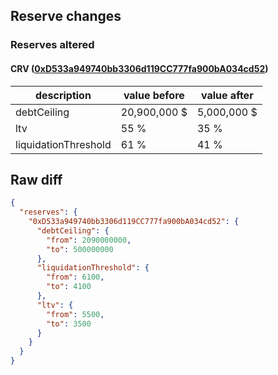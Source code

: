 ## Reserve changes

### Reserves altered

#### CRV ([0xD533a949740bb3306d119CC777fa900bA034cd52](https://etherscan.io/address/0xD533a949740bb3306d119CC777fa900bA034cd52))

| description | value before | value after |
| --- | --- | --- |
| debtCeiling | 20,900,000 $ | 5,000,000 $ |
| ltv | 55 % | 35 % |
| liquidationThreshold | 61 % | 41 % |


## Raw diff

```json
{
  "reserves": {
    "0xD533a949740bb3306d119CC777fa900bA034cd52": {
      "debtCeiling": {
        "from": 2090000000,
        "to": 500000000
      },
      "liquidationThreshold": {
        "from": 6100,
        "to": 4100
      },
      "ltv": {
        "from": 5500,
        "to": 3500
      }
    }
  }
}
```
